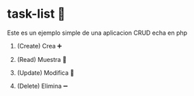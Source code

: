 # task-list 📕

Este es un ejemplo simple de una aplicacion CRUD echa en php

1. (Create) Crea :heavy_plus_sign:

2. (Read) Muestra :page_facing_up:

3. (Update) Modifica 🔧

4. (Delete) Elimina :heavy_minus_sign:

